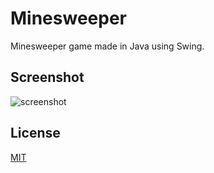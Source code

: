 # Minesweeper

Minesweeper game made in Java using Swing.

## Screenshot

![screenshot](https://i.ibb.co/hYXcVt2/minesweeper.png)

## License

[MIT](https://github.com/jazielloureiro/Minesweeper/blob/main/LICENSE)
